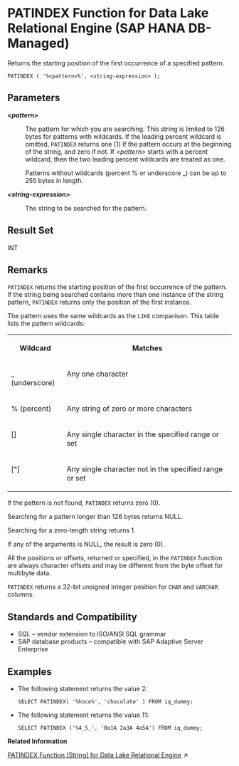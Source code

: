<!-- loio073fd346f10a409b98efefed3192ff77 -->

# PATINDEX Function for Data Lake Relational Engine \(SAP HANA DB-Managed\)

Returns the starting position of the first occurrence of a specified pattern.



```
PATINDEX ( '%<pattern>%', <string-expression> );
```



<a name="loio073fd346f10a409b98efefed3192ff77__section_vnz_vln_vrb"/>

## Parameters


<dl>
<dt><b>

*<pattern\>*

</b></dt>
<dd>

The pattern for which you are searching. This string is limited to 126 bytes for patterns with wildcards. If the leading percent wildcard is omitted, `PATINDEX` returns one \(1\) if the pattern occurs at the beginning of the string, and zero if not. If *<pattern\>* starts with a percent wildcard, then the two leading percent wildcards are treated as one.

Patterns without wildcards \(percent % or underscore \_\) can be up to 255 bytes in length.



</dd><dt><b>

*<string-expression\>*

</b></dt>
<dd>

The string to be searched for the pattern.



</dd>
</dl>



<a name="loio073fd346f10a409b98efefed3192ff77__section_vqs_wln_vrb"/>

## Result Set

INT



<a name="loio073fd346f10a409b98efefed3192ff77__section_y4c_xln_vrb"/>

## Remarks

`PATINDEX` returns the starting position of the first occurrence of the pattern. If the string being searched contains more than one instance of the string pattern, `PATINDEX` returns only the position of the first instance.

The pattern uses the same wildcards as the `LIKE` comparison. This table lists the pattern wildcards:


<table>
<tr>
<th valign="top">

Wildcard

</th>
<th valign="top">

Matches

</th>
</tr>
<tr>
<td valign="top">

\_ \(underscore\)

</td>
<td valign="top">

Any one character

</td>
</tr>
<tr>
<td valign="top">

% \(percent\)

</td>
<td valign="top">

Any string of zero or more characters

</td>
</tr>
<tr>
<td valign="top">

\[\]

</td>
<td valign="top">

Any single character in the specified range or set

</td>
</tr>
<tr>
<td valign="top">

\[^\]

</td>
<td valign="top">

Any single character not in the specified range or set

</td>
</tr>
</table>

If the pattern is not found, `PATINDEX` returns zero \(0\).

Searching for a pattern longer than 126 bytes returns NULL.

Searching for a zero-length string returns 1.

If any of the arguments is NULL, the result is zero \(0\).

All the positions or offsets, returned or specified, in the `PATINDEX` function are always character offsets and may be different from the byte offset for multibyte data.

`PATINDEX` returns a 32-bit unsigned integer position for `CHAR` and `VARCHAR` columns.



<a name="loio073fd346f10a409b98efefed3192ff77__section_wxn_yln_vrb"/>

## Standards and Compatibility

-   SQL – vendor extension to ISO/ANSI SQL grammar
-   SAP database products – compatible with SAP Adaptive Server Enterprise



<a name="loio073fd346f10a409b98efefed3192ff77__section_xhx_yln_vrb"/>

## Examples

-   The following statement returns the value 2:

    ```
    SELECT PATINDEX( '%hoco%', 'chocolate' ) FROM iq_dummy;
    ```

-   The following statement returns the value 11:

    ```
    SELECT PATINDEX ('%4_5_', '0a1A 2a3A 4a5A') FROM iq_dummy;
    ```


**Related Information**  


[PATINDEX Function \[String\] for Data Lake Relational Engine](https://help.sap.com/viewer/19b3964099384f178ad08f2d348232a9/2023_4_QRC/en-US/a56c8f8684f210158653d0c858b0e559.html "Returns the starting position of the first occurrence of a specified pattern.") :arrow_upper_right:


